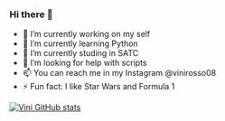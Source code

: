 ### Hi there 👋

- 🔭 I’m currently working on my self
- 🌱 I’m currently learning Python
- 👯 I’m currently studing in SATC
- 🤔 I’m looking for help with scripts
- 📫 You can reach me in my Instagram @vinirosso08
- ⚡ Fun fact: I like Star Wars and Formula 1

[![Vini GitHub stats](https://github-readme-stats.vercel.app/api?username=ViniRosso)](https://github.com/anuraghazra/github-readme-stats)
